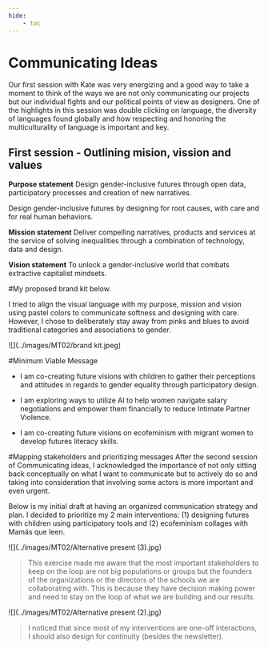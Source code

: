 ```yaml
---
hide:
    - toc
---
```


# Communicating Ideas

Our first session with Kate was very energizing and a good way to take a moment to think of the ways we are not only communicating our projects but our individual fights and our political points of view as designers. One of the highlights in this session was double clicking on language, the diversity of languages found globally and how respecting and honoring the multiculturality of language is important and key.

## First session - Outlining mision, vission and values

**Purpose statement**
Design gender-inclusive futures through open data, participatory processes and creation of new narratives.

Design gender-inclusive futures by designing for root causes, with care and for real human behaviors.

**Mission statement**
Deliver compelling narratives, products and services at the service of solving inequalities through a combination of technology, data and design.

**Vision statement**
To unlock a gender-inclusive world that combats extractive capitalist mindsets.

#My proposed brand kit below.

I tried to align the visual language with my purpose, mission and vision using pastel colors to communicate softness and designing with care. However, I chose to deliberately stay away from pinks and blues to avoid traditional categories and associations to gender.

![](../images/MT02/brand kit.jpeg)

#Minimum Viable Message

- I am co-creating future visions with children to gather their perceptions and attitudes in regards to gender equality through participatory design.

- I am exploring ways to utilize AI to help women navigate salary negotiations and empower them financially to reduce Intimate Partner Violence.

- I am co-creating future visions on ecofeminism with migrant women to develop futures literacy skills.

#Mapping stakeholders and prioritizing messages
After the second session of Communicating ideas, I acknowledged the importance of not only sitting back conceptually on what I want to communicate but to actively do so and taking into consideration that involving some actors is more important and even urgent.

Below is my initial draft at having an organized communication strategy and plan. I decided to prioritize my 2 main interventions: (1) designing futures with children using participatory tools and (2) ecofeminism collages with Mamás que leen.

![](../images/MT02/Alternative present (3).jpg)
> This exercise made me aware that the most important stakeholders to keep on the loop are not big populations or groups but the founders of the organizations or the directors of the schools we are collaborating with. This is because they have decision making power and need to stay on the loop of what we are building and our results.

![](../images/MT02/Alternative present (2).jpg)
> I noticed that since most of my interventions are one-off interactions, I should also design for continuity (besides the newsletter).
